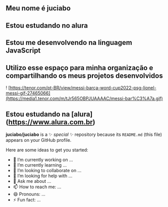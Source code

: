 ## Meu nome é juciabo
## Estou estudando no alura
## Estou me desenvolvendo na linguagem JavaScript
## Utilizo esse espaço para minha organização e compartilhando os meus projetos desenvolvidos
! [https://tenor.com/pt-BR/view/messi-barça-word-cup2022-psg-lionel-messi-gif-27465066](https://media1.tenor.com/m/tJr565OBPJUAAAAC/messi-bar%C3%A7a.gif)
## Estou estudando na [alura] (https://www.alura.com.br)
**juciabo/juciabo** is a ✨ _special_ ✨ repository because its `README.md` (this file) appears on your GitHub profile.

Here are some ideas to get you started:

- 🔭 I’m currently working on ...
- 🌱 I’m currently learning ...
- 👯 I’m looking to collaborate on ...
- 🤔 I’m looking for help with ...
- 💬 Ask me about ...
- 📫 How to reach me: ...
- 😄 Pronouns: ...
- ⚡ Fun fact: ...

